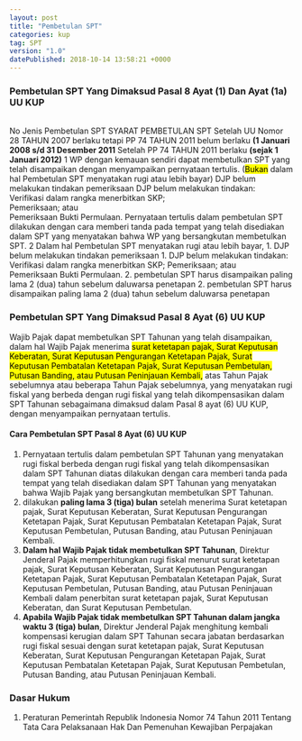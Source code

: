 ```yaml
---
layout: post
title: "Pembetulan SPT"
categories: kup
tag: SPT
version: "1.0"
datePublished: 2018-10-14 13:58:21 +0000
---
```

### Pembetulan SPT Yang Dimaksud Pasal 8 Ayat (1) Dan Ayat (1a) UU KUP 

<table></table>
  <tr>
    <th rowspan="2">No</th>
    <th rowspan="2">Jenis Pembetulan SPT</th>
    <th colspan="2">SYARAT PEMBETULAN SPT</th>
  </tr>
  <tr>
    <td>Setelah UU Nomor 28 TAHUN 2007 berlaku tetapi PP 74 TAHUN 2011 belum berlaku <strong>(1 Januari 2008 s/d 31 Desember 2011</strong></td>
    <td>Setelah PP 74 TAHUN 2011 berlaku <strong>(sejak 1 Januari 2012)</strong></td>
  </tr>
  <tr>
    <td rowspan="2">1</td>
    <td>WP dengan kemauan sendiri dapat membetulkan SPT yang telah disampaikan dengan menyampaikan pernyataan tertulis. (<mark>Bukan</mark> dalam hal Pembetulan SPT menyatakan rugi atau lebih bayar)</td>
    <td rowspan="2">DJP belum melakukan tindakan pemeriksaan</td>
    <td rowspan="2">DJP belum melakukan tindakan:<br> Verifikasi dalam rangka menerbitkan SKP;<br> Pemeriksaan; atau<br> Pemeriksaan Bukti Permulaan.</td>
  </tr>
  <tr>
    <td>Pernyataan tertulis dalam pembetulan SPT dilakukan dengan cara memberi tanda pada tempat yang telah disediakan dalam SPT yang menyatakan bahwa WP yang bersangkutan membetulkan SPT.</td>
  </tr>
  <tr>
    <td rowspan="2">2</td>
    <td rowspan="2">Dalam hal Pembetulan SPT menyatakan rugi atau lebih bayar,</td>
    <td>1. DJP belum melakukan tindakan pemeriksaan</td>
    <td>1. DJP belum melakukan tindakan:<br>Verifikasi dalam rangka menerbitkan SKP;
Pemeriksaan; atau <br>
Pemeriksaan Bukti Permulaan.</td>
  </tr>
  <tr>
    <td>2. pembetulan SPT harus disampaikan paling lama 2 (dua) tahun sebelum daluwarsa penetapan</td>
    <td>2. pembetulan SPT harus disampaikan paling lama 2 (dua) tahun sebelum daluwarsa penetapan</td>
  </tr>
</table>

### Pembetulan SPT Yang Dimaksud Pasal 8 Ayat (6) UU KUP

Wajib Pajak dapat membetulkan  SPT Tahunan yang telah disampaikan, dalam hal Wajib Pajak menerima <mark>surat ketetapan pajak, Surat Keputusan Keberatan, Surat Keputusan Pengurangan Ketetapan Pajak, Surat Keputusan Pembatalan Ketetapan Pajak, Surat Keputusan Pembetulan, Putusan Banding, atau Putusan Peninjauan Kembali,</mark> atas Tahun Pajak sebelumnya atau beberapa Tahun Pajak sebelumnya, yang menyatakan rugi fiskal yang berbeda dengan rugi fiskal yang telah dikompensasikan dalam  SPT Tahunan sebagaimana dimaksud dalam Pasal 8 ayat (6) UU KUP, dengan menyampaikan pernyataan tertulis.

#### Cara Pembetulan SPT Pasal 8 Ayat (6) UU KUP

1. Pernyataan tertulis dalam pembetulan  SPT Tahunan yang menyatakan rugi fiskal berbeda dengan rugi fiskal yang telah dikompensasikan dalam  SPT Tahunan diatas dilakukan dengan cara memberi tanda pada tempat yang telah disediakan dalam  SPT Tahunan yang menyatakan bahwa Wajib Pajak yang bersangkutan membetulkan  SPT Tahunan.
2. dilakukan **paling lama 3 (tiga) bulan** setelah menerima Surat ketetapan pajak, Surat Keputusan Keberatan, Surat Keputusan Pengurangan Ketetapan Pajak, Surat Keputusan Pembatalan Ketetapan Pajak, Surat Keputusan Pembetulan, Putusan Banding, atau Putusan Peninjauan Kembali.
3. **Dalam hal Wajib Pajak tidak membetulkan  SPT Tahunan**, Direktur Jenderal Pajak memperhitungkan rugi fiskal menurut surat ketetapan pajak, Surat Keputusan Keberatan, Surat Keputusan Pengurangan Ketetapan Pajak, Surat Keputusan Pembatalan Ketetapan Pajak, Surat Keputusan Pembetulan, Putusan Banding, atau Putusan Peninjauan Kembali dalam penerbitan surat ketetapan pajak, Surat Keputusan Keberatan, dan Surat Keputusan Pembetulan.
4. **Apabila Wajib Pajak tidak membetulkan  SPT Tahunan dalam jangka waktu 3 (tiga) bulan**, Direktur Jenderal Pajak menghitung kembali kompensasi kerugian dalam  SPT Tahunan secara jabatan berdasarkan rugi fiskal sesuai dengan surat ketetapan pajak, Surat Keputusan Keberatan, Surat Keputusan Pengurangan Ketetapan Pajak, Surat Keputusan Pembatalan Ketetapan Pajak, Surat Keputusan Pembetulan, Putusan Banding, atau Putusan Peninjauan Kembali.

### Dasar Hukum
1. Peraturan Pemerintah Republik Indonesia Nomor 74 Tahun 2011 Tentang Tata Cara Pelaksanaan Hak Dan Pemenuhan Kewajiban Perpajakan